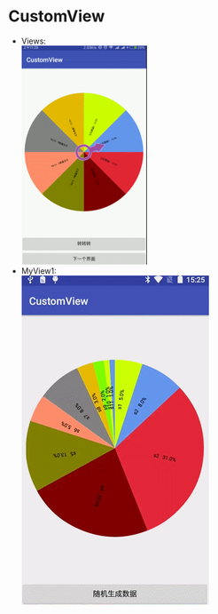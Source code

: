﻿# CustomView
* Views: </br>
![view1](https://github.com/weiyashuai123/CustomView/blob/master/gifImage/test.gif "show")  </br>
* MyView1:</br>
![view2](https://github.com/weiyashuai123/CustomView/blob/master/gifImage/demo.gif "MyView1")
